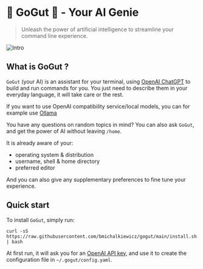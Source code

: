 # 🚀 GoGut 💬 - Your AI Genie

> Unleash the power of artificial intelligence to streamline your command line experience.

![Intro](docs/_assets/intro.gif)

## What is GoGut ?

`GoGut` (your AI) is an assistant for your terminal, using [OpenAI ChatGPT](https://chat.openai.com/) to build and run commands for you. You just need to describe them in your everyday language, it will take care or the rest.

If you want to use OpenAI compatibility service/local models, you can for example use [Ollama](https://ollama.com/)

You have any questions on random topics in mind? You can also ask `GoGut`, and get the power of AI without leaving `/home`.

It is already aware of your:
- operating system & distribution
- username, shell & home directory
- preferred editor

And you can also give any supplementary preferences to fine tune your experience.

## Quick start

To install `GoGut`, simply run:

```shell
curl -sS https://raw.githubusercontent.com/bmichalkiewicz/gogut/main/install.sh | bash
```

At first run, it will ask you for an [OpenAI API key](https://platform.openai.com/account/api-keys), and use it to create the configuration file in `~/.gogut/config.yaml`.
